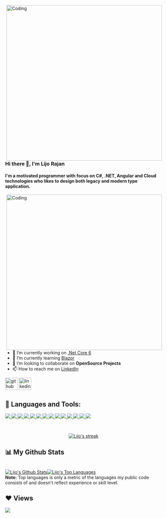 
<img align="right" alt="Coding" width="500" src="https://www.cybermedian.com/de/wp-content/uploads/sites/12/2022/01/sofware_enginyering.png" >

### Hi there 👋, I'm Lijo Rajan

#### I'm a motivated programmer with focus on C#, .NET, Angular and Cloud technologies who likes to design both legacy and modern type application.

<img align="right" alt="Coding" width="500" src="https://cdn.dribbble.com/users/1162077/screenshots/3848914/media/320984a9ca58b3c73274c9259ecf6de8.gif" >

- 🔭 I’m currently working on  [.Net Core 6](https://learn.microsoft.com/en-us/aspnet/core/introduction-to-aspnet-core?view=aspnetcore-6.0)
- 🌱 I’m currently learning [Blazor](https://dotnet.microsoft.com/en-us/apps/aspnet/web-apps/blazor)
- 👯 I’m looking to collaborate on <b>OpenSource Projects</b>
- 📫 How to reach me on [LinkedIn](https://www.linkedin.com/in/lijorajan/)



[<img src='https://cdn.jsdelivr.net/npm/simple-icons@3.0.1/icons/github.svg' alt='github' height='40'>](https://github.com/lijorajan2010)  [<img src='https://cdn.jsdelivr.net/npm/simple-icons@3.0.1/icons/linkedin.svg' alt='linkedin' height='40'>](https://www.linkedin.com/in/lijorajan2010/)  


## 🚀 Languages and Tools:

<p align="left"> 
    <a href="https://docs.microsoft.com/en-us/aspnet/core/introduction-to-aspnet-core?view=aspnetcore-6.0" target="_blank"> <img src="https://img.icons8.com/color/48/000000/microsoft.png"/> </a> 
    <a href="https://www.w3schools.com/cs/index.php" target="_blank"> <img src="https://img.icons8.com/color/48/000000/c-sharp-logo.png"/> </a> 
    <a href="https://www.w3schools.com/js/" target="_blank"> <img src="https://cdn2.iconfinder.com/data/icons/designer-skills/128/code-programming-javascript-software-develop-command-language-48.png"/> </a> 
    <a href="https://html.com/html5/" target="_blank"> <img src="https://img.icons8.com/color/48/000000/html-5--v1.png"/> </a>
    <a href="https://img.icons8.com/color/48/000000/css3.png" target="_blank"> <img src="https://img.icons8.com/color/48/000000/css3.png"/> </a>
    <a href="https://getbootstrap.com" target="_blank"> <img src="https://img.icons8.com/color/48/000000/bootstrap.png"/> </a>  
    <a href="https://angular.io/" target="_blank"> <img src="https://img.icons8.com/color/48/000000/angularjs.png"/> </a> 
    <a href="https://www.typescriptlang.org/" target="_blank"> <img src="https://img.icons8.com/color/48/000000/typescript.png"/> </a>  
    <a href="https://docs.github.com/en/rest" target="_blank"> <img src="https://img.icons8.com/fluency/48/000000/api.png"/> </a>  
    <a href="https://www.w3schools.com/sql/#:~:text=SQL%20is%20a%20standard%20language,Start%20learning%20SQL%20now%20%C2%BB" target="_blank"> <img src="https://img.icons8.com/color/48/000000/sql.png"/> </a> 
    <a href="https://git-scm.com/" target="_blank"> <img src="https://img.icons8.com/color/48/000000/git.png"/> </a>    
    <a href="https://www.docker.com/" target="_blank"> <img src="https://img.icons8.com/fluency/48/000000/docker.png"/> </a>  
    <a href="https://www.npmjs.com/" target="_blank"> <img src="https://img.icons8.com/color/48/000000/npm.png"/> </a>
    <a href="https://www.nuget.org/" target="_blank"> <img src="https://img.icons8.com/external-tal-revivo-color-tal-revivo/48/000000/external-nuget-a-free-and-open-source-package-manager-designed-for-the-microsoft-development-platform-logo-color-tal-revivo.png"/> </a>    



</p>

<!-- [![React Badge](https://img.shields.io/badge/-React-61DBFB?style=for-the-badge&labelColor=black&logo=react&logoColor=61DBFB)](#)  [![Javascript Badge](https://img.shields.io/badge/-Javascript-F0DB4F?style=for-the-badge&labelColor=black&logo=javascript&logoColor=F0DB4F)](#) [![Typescript Badge](https://img.shields.io/badge/-Typescript-007acc?style=for-the-badge&labelColor=black&logo=typescript&logoColor=007acc)](#) [![Nodejs Badge](https://img.shields.io/badge/-Nodejs-3C873A?style=for-the-badge&labelColor=black&logo=node.js&logoColor=3C873A)](#) [![GraphQL Badge](https://img.shields.io/badge/-GraphQl-e535ab?style=for-the-badge&labelColor=black&logo=node.js&logoColor=e535ab)](#) -->
<br/>

<p align="center">
    <a href="https://github.com/lijorajan2010/github-readme-streak-stats">
        <img title="🔥 Get streak stats for your profile at git.io/streak-stats" alt="Lijo's streak" src="https://github-readme-streak-stats.herokuapp.com/?user=lijorajan2010&theme=black-ice&hide_border=true&stroke=0000&background=060A0CD0"/>
    </a>
</p>

## 📊 My Github Stats
  <br/>
    <a href="https://github.com/lijorajan2010/github-readme-stats"><img alt="Lijo's Github Stats" src="https://github-readme-stats-sigma-five.vercel.app/api?username=lijorajan2010&show_icons=true&count_private=true&theme=react&hide_border=true&bg_color=0D1117" /></a><a href="https://github.com/lijorajan2010/github-readme-stats"><img alt="Lijo's Top Languages" src="https://github-readme-stats-sigma-five.vercel.app/api/top-langs/?username=lijorajan2010&langs_count=8&count_private=true&layout=compact&theme=react&hide_border=true&bg_color=0D1117" /></a>
  <br/>  
  <b>Note:</b> Top languages is only a metric of the languages my public code consists of and doesn't reflect experience or skill level.

## ❤ Views 
<a href="https://github.com/Meghna-DAS/github-profile-views-counter">
    <img src="https://komarev.com/ghpvc/?username=lijorajan2010">
</a>


